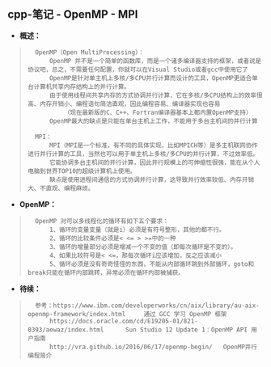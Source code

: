 ## cpp-笔记 - OpenMP - MPI
- **概述：**
>       OpenMP（Open MultiProcessing）：
>           OpenMP 并不是一个简单的函数库，而是一个诸多编译器支持的框架，或者说是协议吧，总之，不需要任何配置，你就可以在Visual Studio或者gcc中使用它了
>           OpenMP是针对单主机上多核/多CPU并行计算而设计的工具，OpenMP更适合单台计算机共享内存结构上的并行计算。
>           由于使用线程间共享内存的方式协调并行计算，它在多核/多CPU结构上的效率很高、内存开销小、编程语句简洁直观，因此编程容易、编译器实现也容易
>               （现在最新版的C、C++、Fortran编译器基本上都内置OpenMP支持）
>           OpenMP最大的缺点是只能在单台主机上工作，不能用于多台主机间的并行计算
>
>       MPI：
>           MPI（MPI是一个标准，有不同的具体实现，比如MPICH等）是多主机联网协作进行并行计算的工具，当然也可以用于单主机上多核/多CPU的并行计算，不过效率低。
>           它能协调多台主机间的并行计算，因此并行规模上的可伸缩性很强，能在从个人电脑到世界TOP10的超级计算机上使用。
>           缺点是使用进程间通信的方式协调并行计算，这导致并行效率较低、内存开销大、不直观、编程麻烦。
>

- **OpenMP：**
>       OpenMP 对可以多线程化的循环有如下五个要求：
>           1、循环的变量变量（就是i）必须是有符号整形，其他的都不行。
>           2、循环的比较条件必须是< <= > >=中的一种
>           3、循环的增量部分必须是增减一个不变的值（即每次循环是不变的）。
>           4、如果比较符号是< <=，那每次循环i应该增加，反之应该减小
>           5、循环必须是没有奇奇怪怪的东西，不能从内部循环跳到外部循环，goto和break只能在循环内部跳转，异常必须在循环内部被捕获。
>
>
>
>
>
>
>
>
>
>
>
>
>

- **待续：**
>       参考：https://www.ibm.com/developerworks/cn/aix/library/au-aix-openmp-framework/index.html     通过 GCC 学习 OpenMP 框架
>           https://docs.oracle.com/cd/E19205-01/821-0393/aewaz/index.html      Sun Studio 12 Update 1：OpenMP API 用户指南
>           http://vra.github.io/2016/06/17/openmp-begin/   OpenMP并行编程简介
>
>
>
>
>
>
>
>
>
>
>
>
>
>
>
>
>
>
>
